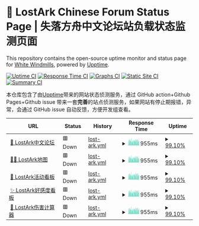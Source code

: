 # 💚 LostArk Chinese Forum Status Page | 失落方舟中文论坛站负载状态监测页面

This repository contains the open-source uptime monitor and status page for [White Windmills](https://lost-ark.top/), powered by [Upptime](https://github.com/upptime/upptime).

[![Uptime CI](https://github.com/white-windmills/lostark-status/workflows/Uptime%20CI/badge.svg)](https://github.com/white-windmills/lostark-status/actions?query=workflow%3A%22Uptime+CI%22)
[![Response Time CI](https://github.com/white-windmills/lostark-status/workflows/Response%20Time%20CI/badge.svg)](https://github.com/white-windmills/lostark-status/actions?query=workflow%3A%22Response+Time+CI%22)
[![Graphs CI](https://github.com/white-windmills/lostark-status/workflows/Graphs%20CI/badge.svg)](https://github.com/white-windmills/lostark-status/actions?query=workflow%3A%22Graphs+CI%22)
[![Static Site CI](https://github.com/white-windmills/lostark-status/workflows/Static%20Site%20CI/badge.svg)](https://github.com/white-windmills/lostark-status/actions?query=workflow%3A%22Static+Site+CI%22)
[![Summary CI](https://github.com/white-windmills/lostark-status/workflows/Summary%20CI/badge.svg)](https://github.com/white-windmills/lostark-status/actions?query=workflow%3A%22Summary+CI%22)

本仓库包含了由[Upptime](https://uptime.js.org)带来的网站状态侦测服务，通过 GitHub action+Github Pages+Github issue 带来一套**完善**的站点侦测服务，如果网站有停止期报错，异常，会通过 GitHub issue 自动反馈，方便开发组查看。

<!--start: status pages-->
<!-- This summary is generated by Upptime (https://github.com/upptime/upptime) -->
<!-- Do not edit this manually, your changes will be overwritten -->
<!-- prettier-ignore -->
| URL | Status | History | Response Time | Uptime |
| --- | ------ | ------- | ------------- | ------ |
| <img alt="" src="https://cdn.jsdelivr.net/gh/white-windmills/lostark-forum@master/img/lostarkFavicon/lostarkFav.png" height="13"> [👶 LostArk中文论坛](https://www.google.com) | 🟥 Down | [lost-ark.yml](https://github.com/white-windmills/lostark-status/commits/HEAD/history/lost-ark.yml) | <details><summary><img alt="Response time graph" src="./graphs/lost-ark/response-time-week.png" height="20"> 955ms</summary><br><a href="https://status.lost-ark.top/history/lost-ark"><img alt="Response time 904" src="https://img.shields.io/endpoint?url=https%3A%2F%2Fraw.githubusercontent.com%2Fwhite-windmills%2Flostark-status%2FHEAD%2Fapi%2Flost-ark%2Fresponse-time.json"></a><br><a href="https://status.lost-ark.top/history/lost-ark"><img alt="24-hour response time 911" src="https://img.shields.io/endpoint?url=https%3A%2F%2Fraw.githubusercontent.com%2Fwhite-windmills%2Flostark-status%2FHEAD%2Fapi%2Flost-ark%2Fresponse-time-day.json"></a><br><a href="https://status.lost-ark.top/history/lost-ark"><img alt="7-day response time 955" src="https://img.shields.io/endpoint?url=https%3A%2F%2Fraw.githubusercontent.com%2Fwhite-windmills%2Flostark-status%2FHEAD%2Fapi%2Flost-ark%2Fresponse-time-week.json"></a><br><a href="https://status.lost-ark.top/history/lost-ark"><img alt="30-day response time 904" src="https://img.shields.io/endpoint?url=https%3A%2F%2Fraw.githubusercontent.com%2Fwhite-windmills%2Flostark-status%2FHEAD%2Fapi%2Flost-ark%2Fresponse-time-month.json"></a><br><a href="https://status.lost-ark.top/history/lost-ark"><img alt="1-year response time 904" src="https://img.shields.io/endpoint?url=https%3A%2F%2Fraw.githubusercontent.com%2Fwhite-windmills%2Flostark-status%2FHEAD%2Fapi%2Flost-ark%2Fresponse-time-year.json"></a></details> | <details><summary><a href="https://status.lost-ark.top/history/lost-ark">99.10%</a></summary><a href="https://status.lost-ark.top/history/lost-ark"><img alt="All-time uptime 99.50%" src="https://img.shields.io/endpoint?url=https%3A%2F%2Fraw.githubusercontent.com%2Fwhite-windmills%2Flostark-status%2FHEAD%2Fapi%2Flost-ark%2Fuptime.json"></a><br><a href="https://status.lost-ark.top/history/lost-ark"><img alt="24-hour uptime 93.72%" src="https://img.shields.io/endpoint?url=https%3A%2F%2Fraw.githubusercontent.com%2Fwhite-windmills%2Flostark-status%2FHEAD%2Fapi%2Flost-ark%2Fuptime-day.json"></a><br><a href="https://status.lost-ark.top/history/lost-ark"><img alt="7-day uptime 99.10%" src="https://img.shields.io/endpoint?url=https%3A%2F%2Fraw.githubusercontent.com%2Fwhite-windmills%2Flostark-status%2FHEAD%2Fapi%2Flost-ark%2Fuptime-week.json"></a><br><a href="https://status.lost-ark.top/history/lost-ark"><img alt="30-day uptime 99.50%" src="https://img.shields.io/endpoint?url=https%3A%2F%2Fraw.githubusercontent.com%2Fwhite-windmills%2Flostark-status%2FHEAD%2Fapi%2Flost-ark%2Fuptime-month.json"></a><br><a href="https://status.lost-ark.top/history/lost-ark"><img alt="1-year uptime 99.50%" src="https://img.shields.io/endpoint?url=https%3A%2F%2Fraw.githubusercontent.com%2Fwhite-windmills%2Flostark-status%2FHEAD%2Fapi%2Flost-ark%2Fuptime-year.json"></a></details>
| <img alt="" src="https://cdn.jsdelivr.net/gh/white-windmills/lostark-forum@master/img/lostarkFavicon/lostarkFav.png" height="13"> [🚵‍♂️ LostArk地图](https://lost-ark.top/map/) | 🟥 Down | [lost-ark.yml](https://github.com/white-windmills/lostark-status/commits/HEAD/history/lost-ark.yml) | <details><summary><img alt="Response time graph" src="./graphs/lost-ark/response-time-week.png" height="20"> 955ms</summary><br><a href="https://status.lost-ark.top/history/lost-ark"><img alt="Response time 904" src="https://img.shields.io/endpoint?url=https%3A%2F%2Fraw.githubusercontent.com%2Fwhite-windmills%2Flostark-status%2FHEAD%2Fapi%2Flost-ark%2Fresponse-time.json"></a><br><a href="https://status.lost-ark.top/history/lost-ark"><img alt="24-hour response time 911" src="https://img.shields.io/endpoint?url=https%3A%2F%2Fraw.githubusercontent.com%2Fwhite-windmills%2Flostark-status%2FHEAD%2Fapi%2Flost-ark%2Fresponse-time-day.json"></a><br><a href="https://status.lost-ark.top/history/lost-ark"><img alt="7-day response time 955" src="https://img.shields.io/endpoint?url=https%3A%2F%2Fraw.githubusercontent.com%2Fwhite-windmills%2Flostark-status%2FHEAD%2Fapi%2Flost-ark%2Fresponse-time-week.json"></a><br><a href="https://status.lost-ark.top/history/lost-ark"><img alt="30-day response time 904" src="https://img.shields.io/endpoint?url=https%3A%2F%2Fraw.githubusercontent.com%2Fwhite-windmills%2Flostark-status%2FHEAD%2Fapi%2Flost-ark%2Fresponse-time-month.json"></a><br><a href="https://status.lost-ark.top/history/lost-ark"><img alt="1-year response time 904" src="https://img.shields.io/endpoint?url=https%3A%2F%2Fraw.githubusercontent.com%2Fwhite-windmills%2Flostark-status%2FHEAD%2Fapi%2Flost-ark%2Fresponse-time-year.json"></a></details> | <details><summary><a href="https://status.lost-ark.top/history/lost-ark">99.10%</a></summary><a href="https://status.lost-ark.top/history/lost-ark"><img alt="All-time uptime 99.50%" src="https://img.shields.io/endpoint?url=https%3A%2F%2Fraw.githubusercontent.com%2Fwhite-windmills%2Flostark-status%2FHEAD%2Fapi%2Flost-ark%2Fuptime.json"></a><br><a href="https://status.lost-ark.top/history/lost-ark"><img alt="24-hour uptime 93.72%" src="https://img.shields.io/endpoint?url=https%3A%2F%2Fraw.githubusercontent.com%2Fwhite-windmills%2Flostark-status%2FHEAD%2Fapi%2Flost-ark%2Fuptime-day.json"></a><br><a href="https://status.lost-ark.top/history/lost-ark"><img alt="7-day uptime 99.10%" src="https://img.shields.io/endpoint?url=https%3A%2F%2Fraw.githubusercontent.com%2Fwhite-windmills%2Flostark-status%2FHEAD%2Fapi%2Flost-ark%2Fuptime-week.json"></a><br><a href="https://status.lost-ark.top/history/lost-ark"><img alt="30-day uptime 99.50%" src="https://img.shields.io/endpoint?url=https%3A%2F%2Fraw.githubusercontent.com%2Fwhite-windmills%2Flostark-status%2FHEAD%2Fapi%2Flost-ark%2Fuptime-month.json"></a><br><a href="https://status.lost-ark.top/history/lost-ark"><img alt="1-year uptime 99.50%" src="https://img.shields.io/endpoint?url=https%3A%2F%2Fraw.githubusercontent.com%2Fwhite-windmills%2Flostark-status%2FHEAD%2Fapi%2Flost-ark%2Fuptime-year.json"></a></details>
| <img alt="" src="https://cdn.jsdelivr.net/gh/white-windmills/lostark-forum@master/img/lostarkFavicon/lostarkFav.png" height="13"> [🎎 LostArk活动看板](https://timer.lost-ark.top/zh/alarms) | 🟥 Down | [lost-ark.yml](https://github.com/white-windmills/lostark-status/commits/HEAD/history/lost-ark.yml) | <details><summary><img alt="Response time graph" src="./graphs/lost-ark/response-time-week.png" height="20"> 955ms</summary><br><a href="https://status.lost-ark.top/history/lost-ark"><img alt="Response time 904" src="https://img.shields.io/endpoint?url=https%3A%2F%2Fraw.githubusercontent.com%2Fwhite-windmills%2Flostark-status%2FHEAD%2Fapi%2Flost-ark%2Fresponse-time.json"></a><br><a href="https://status.lost-ark.top/history/lost-ark"><img alt="24-hour response time 911" src="https://img.shields.io/endpoint?url=https%3A%2F%2Fraw.githubusercontent.com%2Fwhite-windmills%2Flostark-status%2FHEAD%2Fapi%2Flost-ark%2Fresponse-time-day.json"></a><br><a href="https://status.lost-ark.top/history/lost-ark"><img alt="7-day response time 955" src="https://img.shields.io/endpoint?url=https%3A%2F%2Fraw.githubusercontent.com%2Fwhite-windmills%2Flostark-status%2FHEAD%2Fapi%2Flost-ark%2Fresponse-time-week.json"></a><br><a href="https://status.lost-ark.top/history/lost-ark"><img alt="30-day response time 904" src="https://img.shields.io/endpoint?url=https%3A%2F%2Fraw.githubusercontent.com%2Fwhite-windmills%2Flostark-status%2FHEAD%2Fapi%2Flost-ark%2Fresponse-time-month.json"></a><br><a href="https://status.lost-ark.top/history/lost-ark"><img alt="1-year response time 904" src="https://img.shields.io/endpoint?url=https%3A%2F%2Fraw.githubusercontent.com%2Fwhite-windmills%2Flostark-status%2FHEAD%2Fapi%2Flost-ark%2Fresponse-time-year.json"></a></details> | <details><summary><a href="https://status.lost-ark.top/history/lost-ark">99.10%</a></summary><a href="https://status.lost-ark.top/history/lost-ark"><img alt="All-time uptime 99.50%" src="https://img.shields.io/endpoint?url=https%3A%2F%2Fraw.githubusercontent.com%2Fwhite-windmills%2Flostark-status%2FHEAD%2Fapi%2Flost-ark%2Fuptime.json"></a><br><a href="https://status.lost-ark.top/history/lost-ark"><img alt="24-hour uptime 93.72%" src="https://img.shields.io/endpoint?url=https%3A%2F%2Fraw.githubusercontent.com%2Fwhite-windmills%2Flostark-status%2FHEAD%2Fapi%2Flost-ark%2Fuptime-day.json"></a><br><a href="https://status.lost-ark.top/history/lost-ark"><img alt="7-day uptime 99.10%" src="https://img.shields.io/endpoint?url=https%3A%2F%2Fraw.githubusercontent.com%2Fwhite-windmills%2Flostark-status%2FHEAD%2Fapi%2Flost-ark%2Fuptime-week.json"></a><br><a href="https://status.lost-ark.top/history/lost-ark"><img alt="30-day uptime 99.50%" src="https://img.shields.io/endpoint?url=https%3A%2F%2Fraw.githubusercontent.com%2Fwhite-windmills%2Flostark-status%2FHEAD%2Fapi%2Flost-ark%2Fuptime-month.json"></a><br><a href="https://status.lost-ark.top/history/lost-ark"><img alt="1-year uptime 99.50%" src="https://img.shields.io/endpoint?url=https%3A%2F%2Fraw.githubusercontent.com%2Fwhite-windmills%2Flostark-status%2FHEAD%2Fapi%2Flost-ark%2Fuptime-year.json"></a></details>
| <img alt="" src="https://cdn.jsdelivr.net/gh/white-windmills/lostark-forum@master/img/lostarkFavicon/lostarkFav.png" height="13"> [✨ LostArk好感度看板](https://lost-ark.top/affinity/) | 🟥 Down | [lost-ark.yml](https://github.com/white-windmills/lostark-status/commits/HEAD/history/lost-ark.yml) | <details><summary><img alt="Response time graph" src="./graphs/lost-ark/response-time-week.png" height="20"> 955ms</summary><br><a href="https://status.lost-ark.top/history/lost-ark"><img alt="Response time 904" src="https://img.shields.io/endpoint?url=https%3A%2F%2Fraw.githubusercontent.com%2Fwhite-windmills%2Flostark-status%2FHEAD%2Fapi%2Flost-ark%2Fresponse-time.json"></a><br><a href="https://status.lost-ark.top/history/lost-ark"><img alt="24-hour response time 911" src="https://img.shields.io/endpoint?url=https%3A%2F%2Fraw.githubusercontent.com%2Fwhite-windmills%2Flostark-status%2FHEAD%2Fapi%2Flost-ark%2Fresponse-time-day.json"></a><br><a href="https://status.lost-ark.top/history/lost-ark"><img alt="7-day response time 955" src="https://img.shields.io/endpoint?url=https%3A%2F%2Fraw.githubusercontent.com%2Fwhite-windmills%2Flostark-status%2FHEAD%2Fapi%2Flost-ark%2Fresponse-time-week.json"></a><br><a href="https://status.lost-ark.top/history/lost-ark"><img alt="30-day response time 904" src="https://img.shields.io/endpoint?url=https%3A%2F%2Fraw.githubusercontent.com%2Fwhite-windmills%2Flostark-status%2FHEAD%2Fapi%2Flost-ark%2Fresponse-time-month.json"></a><br><a href="https://status.lost-ark.top/history/lost-ark"><img alt="1-year response time 904" src="https://img.shields.io/endpoint?url=https%3A%2F%2Fraw.githubusercontent.com%2Fwhite-windmills%2Flostark-status%2FHEAD%2Fapi%2Flost-ark%2Fresponse-time-year.json"></a></details> | <details><summary><a href="https://status.lost-ark.top/history/lost-ark">99.10%</a></summary><a href="https://status.lost-ark.top/history/lost-ark"><img alt="All-time uptime 99.50%" src="https://img.shields.io/endpoint?url=https%3A%2F%2Fraw.githubusercontent.com%2Fwhite-windmills%2Flostark-status%2FHEAD%2Fapi%2Flost-ark%2Fuptime.json"></a><br><a href="https://status.lost-ark.top/history/lost-ark"><img alt="24-hour uptime 93.72%" src="https://img.shields.io/endpoint?url=https%3A%2F%2Fraw.githubusercontent.com%2Fwhite-windmills%2Flostark-status%2FHEAD%2Fapi%2Flost-ark%2Fuptime-day.json"></a><br><a href="https://status.lost-ark.top/history/lost-ark"><img alt="7-day uptime 99.10%" src="https://img.shields.io/endpoint?url=https%3A%2F%2Fraw.githubusercontent.com%2Fwhite-windmills%2Flostark-status%2FHEAD%2Fapi%2Flost-ark%2Fuptime-week.json"></a><br><a href="https://status.lost-ark.top/history/lost-ark"><img alt="30-day uptime 99.50%" src="https://img.shields.io/endpoint?url=https%3A%2F%2Fraw.githubusercontent.com%2Fwhite-windmills%2Flostark-status%2FHEAD%2Fapi%2Flost-ark%2Fuptime-month.json"></a><br><a href="https://status.lost-ark.top/history/lost-ark"><img alt="1-year uptime 99.50%" src="https://img.shields.io/endpoint?url=https%3A%2F%2Fraw.githubusercontent.com%2Fwhite-windmills%2Flostark-status%2FHEAD%2Fapi%2Flost-ark%2Fuptime-year.json"></a></details>
| <img alt="" src="https://cdn.jsdelivr.net/gh/white-windmills/lostark-forum@master/img/lostarkFavicon/lostarkFav.png" height="13"> [🥽 LostArk伤害计算器](http://upgrade.lost-ark.top/) | 🟥 Down | [lost-ark.yml](https://github.com/white-windmills/lostark-status/commits/HEAD/history/lost-ark.yml) | <details><summary><img alt="Response time graph" src="./graphs/lost-ark/response-time-week.png" height="20"> 955ms</summary><br><a href="https://status.lost-ark.top/history/lost-ark"><img alt="Response time 904" src="https://img.shields.io/endpoint?url=https%3A%2F%2Fraw.githubusercontent.com%2Fwhite-windmills%2Flostark-status%2FHEAD%2Fapi%2Flost-ark%2Fresponse-time.json"></a><br><a href="https://status.lost-ark.top/history/lost-ark"><img alt="24-hour response time 911" src="https://img.shields.io/endpoint?url=https%3A%2F%2Fraw.githubusercontent.com%2Fwhite-windmills%2Flostark-status%2FHEAD%2Fapi%2Flost-ark%2Fresponse-time-day.json"></a><br><a href="https://status.lost-ark.top/history/lost-ark"><img alt="7-day response time 955" src="https://img.shields.io/endpoint?url=https%3A%2F%2Fraw.githubusercontent.com%2Fwhite-windmills%2Flostark-status%2FHEAD%2Fapi%2Flost-ark%2Fresponse-time-week.json"></a><br><a href="https://status.lost-ark.top/history/lost-ark"><img alt="30-day response time 904" src="https://img.shields.io/endpoint?url=https%3A%2F%2Fraw.githubusercontent.com%2Fwhite-windmills%2Flostark-status%2FHEAD%2Fapi%2Flost-ark%2Fresponse-time-month.json"></a><br><a href="https://status.lost-ark.top/history/lost-ark"><img alt="1-year response time 904" src="https://img.shields.io/endpoint?url=https%3A%2F%2Fraw.githubusercontent.com%2Fwhite-windmills%2Flostark-status%2FHEAD%2Fapi%2Flost-ark%2Fresponse-time-year.json"></a></details> | <details><summary><a href="https://status.lost-ark.top/history/lost-ark">99.10%</a></summary><a href="https://status.lost-ark.top/history/lost-ark"><img alt="All-time uptime 99.50%" src="https://img.shields.io/endpoint?url=https%3A%2F%2Fraw.githubusercontent.com%2Fwhite-windmills%2Flostark-status%2FHEAD%2Fapi%2Flost-ark%2Fuptime.json"></a><br><a href="https://status.lost-ark.top/history/lost-ark"><img alt="24-hour uptime 93.72%" src="https://img.shields.io/endpoint?url=https%3A%2F%2Fraw.githubusercontent.com%2Fwhite-windmills%2Flostark-status%2FHEAD%2Fapi%2Flost-ark%2Fuptime-day.json"></a><br><a href="https://status.lost-ark.top/history/lost-ark"><img alt="7-day uptime 99.10%" src="https://img.shields.io/endpoint?url=https%3A%2F%2Fraw.githubusercontent.com%2Fwhite-windmills%2Flostark-status%2FHEAD%2Fapi%2Flost-ark%2Fuptime-week.json"></a><br><a href="https://status.lost-ark.top/history/lost-ark"><img alt="30-day uptime 99.50%" src="https://img.shields.io/endpoint?url=https%3A%2F%2Fraw.githubusercontent.com%2Fwhite-windmills%2Flostark-status%2FHEAD%2Fapi%2Flost-ark%2Fuptime-month.json"></a><br><a href="https://status.lost-ark.top/history/lost-ark"><img alt="1-year uptime 99.50%" src="https://img.shields.io/endpoint?url=https%3A%2F%2Fraw.githubusercontent.com%2Fwhite-windmills%2Flostark-status%2FHEAD%2Fapi%2Flost-ark%2Fuptime-year.json"></a></details>

<!--end: status pages-->
